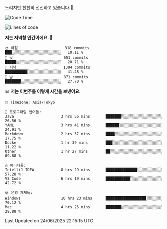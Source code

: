 느리지만 천천히 전진하고 있습니다.🐢

<!--START_SECTION:waka-->
![Code Time](http://img.shields.io/badge/Code%20Time-1%2C612%20hrs%2037%20mins-blue)

![Lines of code](https://img.shields.io/badge/%EC%A0%80%EB%8A%94%20%EC%97%AC%ED%83%9C%EA%B9%8C%EC%A7%80%20-920.3%20thousand%20%EC%A4%84%EC%9D%98%20%EC%BD%94%EB%93%9C%EB%A5%BC%20%EC%9E%91%EC%84%B1%ED%96%88%EC%96%B4%EC%9A%94.-blue)

**저는 저녁형 인간이에요. 🦉** 

```text
🌞 아침                     318 commits         ███░░░░░░░░░░░░░░░░░░░░░░   10.11 % 
🌆 낮　                     651 commits         █████░░░░░░░░░░░░░░░░░░░░   20.71 % 
🌃 저녁                     1304 commits        ██████████░░░░░░░░░░░░░░░   41.48 % 
🌙 밤　                     871 commits         ███████░░░░░░░░░░░░░░░░░░   27.70 % 
```


📊 **저는 이번주를 이렇게 시간을 보냈어요.** 

```text
🕑︎ Timezone: Asia/Tokyo

💬 프로그래밍 언어들: 
Java                     3 hrs 56 mins       ███████░░░░░░░░░░░░░░░░░░   26.56 % 
YAML                     3 hrs 41 mins       ██████░░░░░░░░░░░░░░░░░░░   24.91 % 
Markdown                 2 hrs 37 mins       ████░░░░░░░░░░░░░░░░░░░░░   17.75 % 
Docker                   1 hr 39 mins        ███░░░░░░░░░░░░░░░░░░░░░░   11.22 % 
Other                    1 hr 27 mins        ██░░░░░░░░░░░░░░░░░░░░░░░   09.88 % 

🔥 에디터들: 
IntelliJ IDEA            8 hrs 29 mins       ██████████████░░░░░░░░░░░   57.28 % 
VS Code                  6 hrs 19 mins       ███████████░░░░░░░░░░░░░░   42.72 % 

💻 운영 체제들: 
Windows                  10 hrs 23 mins      ██████████████████░░░░░░░   70.12 % 
Mac                      4 hrs 25 mins       ███████░░░░░░░░░░░░░░░░░░   29.88 % 
```


 Last Updated on 24/06/2025 22:15:15 UTC
<!--END_SECTION:waka-->

